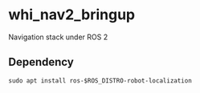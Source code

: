 # whi_nav2_bringup
Navigation stack under ROS 2

## Dependency
```
sudo apt install ros-$ROS_DISTRO-robot-localization
```
